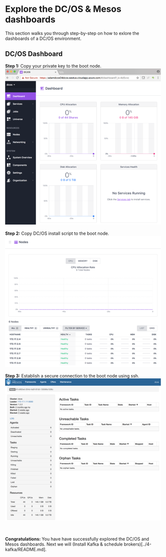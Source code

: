 # Explore the DC/OS & Mesos dashboards
This section walks you through step-by-step on how to exlore the dashboards of a DC/OS environment.<br>

## DC/OS Dashboard
<b>Step 1:</b> Copy your private key to the boot node.<br>
<img src="01.png">
<br><br><b>Step 2:</b> Copy DC/OS install script to the boot node.<br>
<img src="02.png">
<br><br><b>Step 3:</b> Establish a secure connection to the boot node using ssh.<br>
<img src="03.png">

<br><br><b>Congratulations:</b> You have have successfully explored the DC/OS and Mesos dashboards.  Next we will (Install Kafka & schedule brokers)[../4-kafka/README.md].
